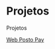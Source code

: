 # Projetos

Projetos

<p><a href="https://hugoalbuquerque1993.github.io/Projetos/web_posto/index.html"> Web Posto Pay</a></p>